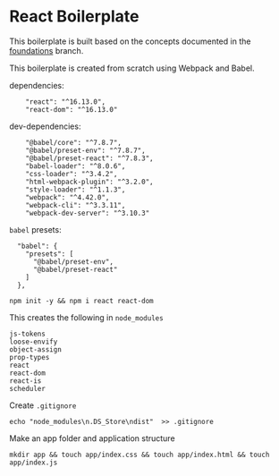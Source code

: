# React Boilerplate

This boilerplate is built based on the concepts documented in the [foundations](https://github.com/desertsofcacti/react-js-overview/tree/foundations) branch.

This boilerplate is created from scratch using Webpack and Babel.

dependencies:

```
    "react": "^16.13.0",
    "react-dom": "^16.13.0"
```

dev-dependencies:

```
    "@babel/core": "^7.8.7",
    "@babel/preset-env": "^7.8.7",
    "@babel/preset-react": "^7.8.3",
    "babel-loader": "^8.0.6",
    "css-loader": "^3.4.2",
    "html-webpack-plugin": "^3.2.0",
    "style-loader": "^1.1.3",
    "webpack": "^4.42.0",
    "webpack-cli": "^3.3.11",
    "webpack-dev-server": "^3.10.3"
```

`babel` presets:

```
  "babel": {
    "presets": [
      "@babel/preset-env",
      "@babel/preset-react"
    ]
  },
```

```
npm init -y && npm i react react-dom
```

This creates the following in `node_modules`

```
js-tokens
loose-envify
object-assign
prop-types
react
react-dom
react-is
scheduler
```

Create `.gitignore`

```
echo "node_modules\n.DS_Store\ndist"  >> .gitignore
```

Make an app folder and application structure

```
mkdir app && touch app/index.css && touch app/index.html && touch app/index.js
```
